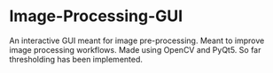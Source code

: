 # Image-Processing-GUI

An interactive GUI meant for image pre-processing. Meant to improve image processing workflows. Made using OpenCV and PyQt5. So far thresholding has been implemented.
